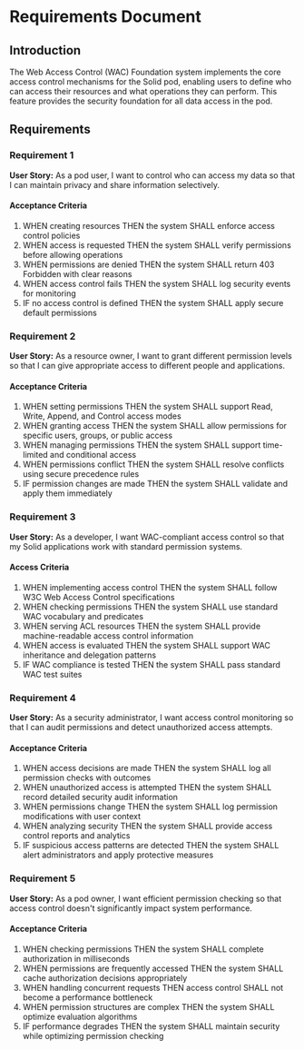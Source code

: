 # Requirements Document

## Introduction

The Web Access Control (WAC) Foundation system implements the core access control mechanisms for the Solid pod, enabling users to define who can access their resources and what operations they can perform. This feature provides the security foundation for all data access in the pod.

## Requirements

### Requirement 1

**User Story:** As a pod user, I want to control who can access my data so that I can maintain privacy and share information selectively.

#### Acceptance Criteria

1. WHEN creating resources THEN the system SHALL enforce access control policies
2. WHEN access is requested THEN the system SHALL verify permissions before allowing operations
3. WHEN permissions are denied THEN the system SHALL return 403 Forbidden with clear reasons
4. WHEN access control fails THEN the system SHALL log security events for monitoring
5. IF no access control is defined THEN the system SHALL apply secure default permissions

### Requirement 2

**User Story:** As a resource owner, I want to grant different permission levels so that I can give appropriate access to different people and applications.

#### Acceptance Criteria

1. WHEN setting permissions THEN the system SHALL support Read, Write, Append, and Control access modes
2. WHEN granting access THEN the system SHALL allow permissions for specific users, groups, or public access
3. WHEN managing permissions THEN the system SHALL support time-limited and conditional access
4. WHEN permissions conflict THEN the system SHALL resolve conflicts using secure precedence rules
5. IF permission changes are made THEN the system SHALL validate and apply them immediately

### Requirement 3

**User Story:** As a developer, I want WAC-compliant access control so that my Solid applications work with standard permission systems.

#### Access Criteria

1. WHEN implementing access control THEN the system SHALL follow W3C Web Access Control specifications
2. WHEN checking permissions THEN the system SHALL use standard WAC vocabulary and predicates
3. WHEN serving ACL resources THEN the system SHALL provide machine-readable access control information
4. WHEN access is evaluated THEN the system SHALL support WAC inheritance and delegation patterns
5. IF WAC compliance is tested THEN the system SHALL pass standard WAC test suites

### Requirement 4

**User Story:** As a security administrator, I want access control monitoring so that I can audit permissions and detect unauthorized access attempts.

#### Acceptance Criteria

1. WHEN access decisions are made THEN the system SHALL log all permission checks with outcomes
2. WHEN unauthorized access is attempted THEN the system SHALL record detailed security audit information
3. WHEN permissions change THEN the system SHALL log permission modifications with user context
4. WHEN analyzing security THEN the system SHALL provide access control reports and analytics
5. IF suspicious access patterns are detected THEN the system SHALL alert administrators and apply protective measures

### Requirement 5

**User Story:** As a pod owner, I want efficient permission checking so that access control doesn't significantly impact system performance.

#### Acceptance Criteria

1. WHEN checking permissions THEN the system SHALL complete authorization in milliseconds
2. WHEN permissions are frequently accessed THEN the system SHALL cache authorization decisions appropriately
3. WHEN handling concurrent requests THEN access control SHALL not become a performance bottleneck
4. WHEN permission structures are complex THEN the system SHALL optimize evaluation algorithms
5. IF performance degrades THEN the system SHALL maintain security while optimizing permission checking